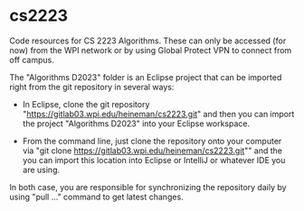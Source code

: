 # cs2223

Code resources for CS 2223 Algorithms. These can only be accessed (for now) from the WPI network or by using Global Protect VPN to connect from off campus.

The "Algorithms D2023" folder is an Eclipse project that can be imported right from the git repository in several ways:

* In Eclipse, clone the git repository "https://gitlab03.wpi.edu/heineman/cs2223.git" and then you can import the project "Algorithms D2023" into your Eclipse workspace.

* From the command line, just clone the repository onto your computer via "git clone https://gitlab03.wpi.edu/heineman/cs2223.git"" and the you can import this location into Eclipse or IntelliJ or whatever IDE you are using.

In both case, you are responsible for synchronizing the repository daily by using "pull ..." command to get latest changes.
